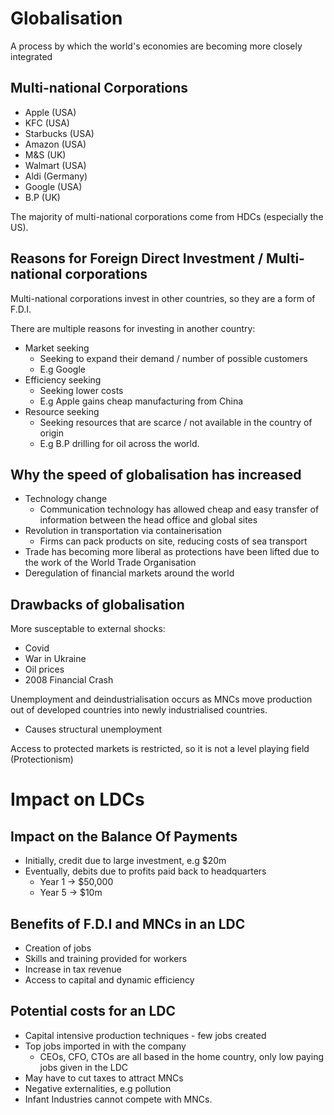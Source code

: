 # Globalisation #
A process by which the world's economies are becoming more closely integrated

## Multi-national Corporations ##
- Apple (USA)
- KFC (USA)
- Starbucks (USA)
- Amazon (USA)
- M&S (UK)
- Walmart (USA)
- Aldi (Germany)
- Google (USA)
- B.P (UK)

The majority of multi-national corporations come from HDCs (especially the US).

## Reasons for Foreign Direct Investment / Multi-national corporations #
Multi-national corporations invest in other countries, so they are a form of F.D.I.

There are multiple reasons for investing in another country:
- Market seeking
    - Seeking to expand their demand / number of possible customers
    - E.g Google
- Efficiency seeking
    - Seeking lower costs
    - E.g Apple gains cheap manufacturing from China
- Resource seeking
    - Seeking resources that are scarce / not available in the country of origin
    - E.g B.P drilling for oil across the world.

## Why the speed of globalisation has increased ##
- Technology change
    - Communication technology has allowed cheap and easy transfer of information between the head office and global sites
- Revolution in transportation via containerisation
    - Firms can pack products on site, reducing costs of sea transport
- Trade has becoming more liberal as protections have been lifted due to the work of the World Trade Organisation
- Deregulation of financial markets around the world

## Drawbacks of globalisation ##
More susceptable to external shocks:
- Covid
- War in Ukraine
- Oil prices
- 2008 Financial Crash

Unemployment and deindustrialisation occurs as MNCs move production out of developed countries into newly industrialised countries.
- Causes structural unemployment

Access to protected markets is restricted, so it is not a level playing field (Protectionism)

# Impact on LDCs #

## Impact on the Balance Of Payments ##
- Initially, credit due to large investment, e.g $20m
- Eventually, debits due to profits paid back to headquarters
    - Year 1 -> $50,000
    - Year 5 -> $10m

## Benefits of F.D.I and MNCs in an LDC ##
- Creation of jobs
- Skills and training provided for workers
- Increase in tax revenue
- Access to capital and dynamic efficiency

## Potential costs for an LDC ##
- Capital intensive production techniques - few jobs created
- Top jobs imported in with the company
    - CEOs, CFO, CTOs are all based in the home country, only low paying jobs given in the LDC
- May have to cut taxes to attract MNCs
- Negative externalities, e.g pollution
- Infant Industries cannot compete with MNCs.
